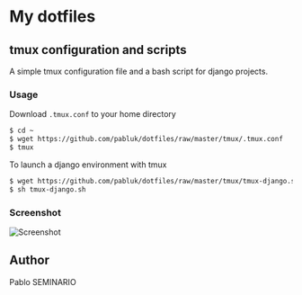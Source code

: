 # My dotfiles #


## tmux configuration and scripts ##


A simple tmux configuration file and a bash script for django projects.


### Usage ###


Download `.tmux.conf` to your home directory

```bash
$ cd ~
$ wget https://github.com/pabluk/dotfiles/raw/master/tmux/.tmux.conf
$ tmux
```

To launch a django environment with tmux

```bash
$ wget https://github.com/pabluk/dotfiles/raw/master/tmux/tmux-django.sh
$ sh tmux-django.sh
```

### Screenshot ###


![Screenshot](http://pabloseminario.com/wp-content/uploads/2013/01/tmux-conf.png)


## Author ##

Pablo SEMINARIO
